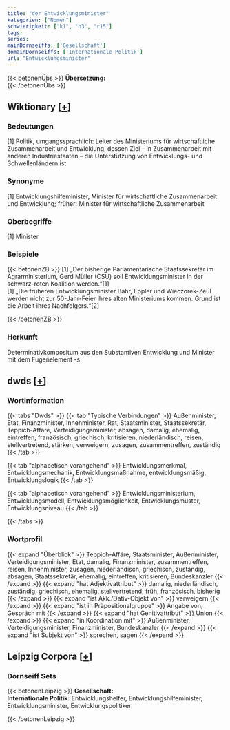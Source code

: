 ```yaml
---
title: "der Entwicklungsminister"
kategorien: ["Nomen"]
schwierigkeit: ["k1", "h3", "r15"]
tags:
series:
mainDornseiffs: ['Gesellschaft']
domainDornseiffs: ['Internationale Politik']
url: "Entwicklungsminister"
---
```


{{< betonenÜbs >}}
**Übersetzung:**  
{{< /betonenÜbs >}}

## Wiktionary [[+](https://de.wiktionary.org/wiki/Entwicklungsminister)]

### Bedeutungen
[1] Politik, umgangssprachlich: Leiter des Ministeriums für wirtschaftliche Zusammenarbeit und Entwicklung, dessen Ziel – in Zusammenarbeit mit anderen Industriestaaten – die Unterstützung von Entwicklungs- und Schwellenländern ist  

### Synonyme
[1] Entwicklungshilfeminister, Minister für wirtschaftliche Zusammenarbeit und Entwicklung; früher: Minister für wirtschaftliche Zusammenarbeit  

### Oberbegriffe
[1] Minister  

### Beispiele
{{< betonenZB >}}
[1] „Der bisherige Parlamentarische Staatssekretär im Agrarministerium, Gerd Müller (CSU) soll Entwicklungsminister in der schwarz-roten Koalition werden.“[1]  
[1] „Die früheren Entwicklungsminister Bahr, Eppler und Wieczorek-Zeul werden nicht zur 50-Jahr-Feier ihres alten Ministeriums kommen. Grund ist die Arbeit ihres Nachfolgers.“[2]  

{{< /betonenZB >}}
### Herkunft
Determinativkompositum aus den Substantiven Entwicklung und Minister mit dem Fugenelement -s  



## dwds [[+](https://www.dwds.de/wb/Entwicklungsminister)]

### Wortinformation
{{< tabs "Dwds" >}}
{{< tab "Typische Verbindungen" >}}
Außenminister, Etat, Finanzminister, Innenminister, Rat, Staatsminister, Staatssekretär, Teppich-Affäre, Verteidigungsminister, absagen, damalig, ehemalig, eintreffen, französisch, griechisch, kritisieren, niederländisch, reisen, stellvertretend, stärken, verweigern, zusagen, zusammentreffen, zuständig
{{< /tab >}}

{{< tab "alphabetisch vorangehend" >}}
Entwicklungsmerkmal, Entwicklungsmechanik, Entwicklungsmaßnahme, entwicklungsmäßig, Entwicklungslogik
{{< /tab >}}

{{< tab "alphabetisch vorangehend" >}}
Entwicklungsministerium, Entwicklungsmodell, Entwicklungsmöglichkeit, Entwicklungsmuster, Entwicklungsniveau
{{< /tab >}}

{{< /tabs >}}

### Wortprofil
{{< expand "Überblick" >}} Teppich-Affäre, Staatsminister, Außenminister, Verteidigungsminister, Etat, damalig, Finanzminister, zusammentreffen, reisen, Innenminister, zusagen, niederländisch, griechisch, zuständig, absagen, Staatssekretär, ehemalig, eintreffen, kritisieren, Bundeskanzler {{< /expand >}}
{{< expand "hat Adjektivattribut" >}} damalig, niederländisch, zuständig, griechisch, ehemalig, stellvertretend, früh, französisch, bisherig {{< /expand >}}
{{< expand "ist Akk./Dativ-Objekt von" >}} verweigern {{< /expand >}}
{{< expand "ist in Präpositionalgruppe" >}} Angabe von, Gespräch mit {{< /expand >}}
{{< expand "hat Genitivattribut" >}} Union {{< /expand >}}
{{< expand "in Koordination mit" >}} Außenminister, Verteidigungsminister, Finanzminister, Bundeskanzler {{< /expand >}}
{{< expand "ist Subjekt von" >}} sprechen, sagen {{< /expand >}}

## Leipzig Corpora [[+](https://corpora.uni-leipzig.de/en/res?word=Entwicklungsminister&corpusId=deu_newscrawl-public_2018)]

### Dornseiff Sets
{{< betonenLeipzig >}}
**Gesellschaft:**  
**Internationale Politik:** Entwicklungshelfer, Entwicklungshilfeminister, Entwicklungsminister, Entwicklungspolitiker  

{{< /betonenLeipzig >}}
